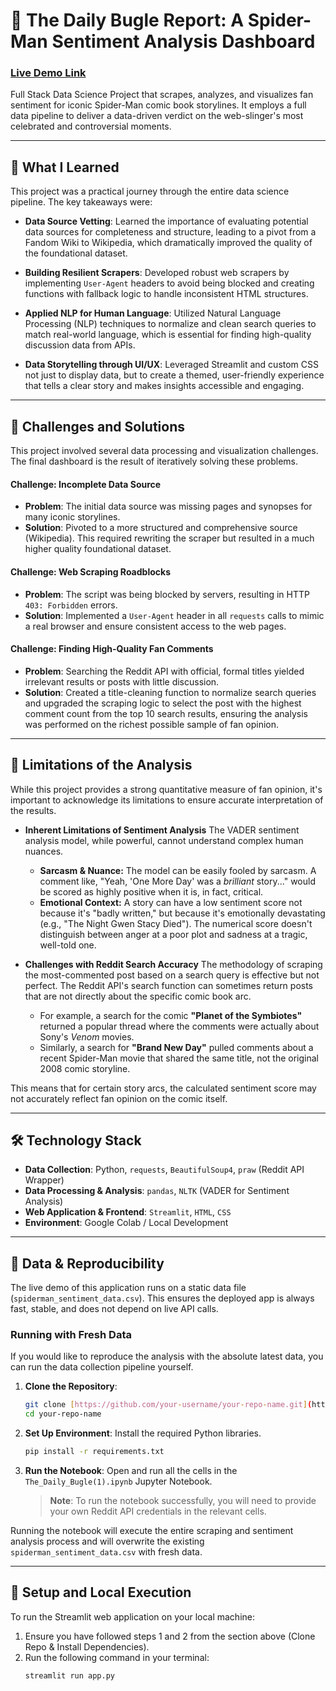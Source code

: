 # 📰 The Daily Bugle Report: A Spider-Man Sentiment Analysis Dashboard

### [Live Demo Link](https://daily-bugle-sentiment-dashboard-ahjgl6kbfpxtexzshgwgag.streamlit.app/)


Full Stack Data Science Project that scrapes, analyzes, and visualizes fan sentiment for iconic Spider-Man comic book storylines. It employs a full data pipeline to deliver a data-driven verdict on the web-slinger's most celebrated and controversial moments.



---
## 🧠 What I Learned
This project was a practical journey through the entire data science pipeline. The key takeaways were:

* **Data Source Vetting**: Learned the importance of evaluating potential data sources for completeness and structure, leading to a pivot from a Fandom Wiki to Wikipedia, which dramatically improved the quality of the foundational dataset.

* **Building Resilient Scrapers**: Developed robust web scrapers by implementing `User-Agent` headers to avoid being blocked and creating functions with fallback logic to handle inconsistent HTML structures.

* **Applied NLP for Human Language**: Utilized Natural Language Processing (NLP) techniques to normalize and clean search queries to match real-world language, which is essential for finding high-quality discussion data from APIs.

* **Data Storytelling through UI/UX**: Leveraged Streamlit and custom CSS not just to display data, but to create a themed, user-friendly experience that tells a clear story and makes insights accessible and engaging.

---
## 🚧 Challenges and Solutions
This project involved several data processing and visualization challenges. The final dashboard is the result of iteratively solving these problems.

#### Challenge: Incomplete Data Source
* **Problem**: The initial data source was missing pages and synopses for many iconic storylines.
* **Solution**: Pivoted to a more structured and comprehensive source (Wikipedia). This required rewriting the scraper but resulted in a much higher quality foundational dataset.

#### Challenge: Web Scraping Roadblocks
* **Problem**: The script was being blocked by servers, resulting in HTTP `403: Forbidden` errors.
* **Solution**: Implemented a `User-Agent` header in all `requests` calls to mimic a real browser and ensure consistent access to the web pages.

#### Challenge: Finding High-Quality Fan Comments
* **Problem**: Searching the Reddit API with official, formal titles yielded irrelevant results or posts with little discussion.
* **Solution**: Created a title-cleaning function to normalize search queries and upgraded the scraping logic to select the post with the highest comment count from the top 10 search results, ensuring the analysis was performed on the richest possible sample of fan opinion.

---
## 🤔 Limitations of the Analysis
While this project provides a strong quantitative measure of fan opinion, it's important to acknowledge its limitations to ensure accurate interpretation of the results.

* **Inherent Limitations of Sentiment Analysis**
    The VADER sentiment analysis model, while powerful, cannot understand complex human nuances.
    * **Sarcasm & Nuance:** The model can be easily fooled by sarcasm. A comment like, "Yeah, 'One More Day' was a *brilliant* story..." would be scored as highly positive when it is, in fact, critical.
    * **Emotional Context:** A story can have a low sentiment score not because it's "badly written," but because it's emotionally devastating (e.g., "The Night Gwen Stacy Died"). The numerical score doesn't distinguish between anger at a poor plot and sadness at a tragic, well-told one.

* **Challenges with Reddit Search Accuracy**
    The methodology of scraping the most-commented post based on a search query is effective but not perfect. The Reddit API's search function can sometimes return posts that are not directly about the specific comic book arc.
    * For example, a search for the comic **"Planet of the Symbiotes"** returned a popular thread where the comments were actually about Sony's *Venom* movies.
    * Similarly, a search for **"Brand New Day"** pulled comments about a recent Spider-Man movie that shared the same title, not the original 2008 comic storyline.

This means that for certain story arcs, the calculated sentiment score may not accurately reflect fan opinion on the comic itself.

---
## 🛠️ Technology Stack
* **Data Collection**: Python, `requests`, `BeautifulSoup4`, `praw` (Reddit API Wrapper)
* **Data Processing & Analysis**: `pandas`, `NLTK` (VADER for Sentiment Analysis)
* **Web Application & Frontend**: `Streamlit`, `HTML`, `CSS`
* **Environment**: Google Colab / Local Development

---
## 📂 Data & Reproducibility
The live demo of this application runs on a static data file (`spiderman_sentiment_data.csv`). This ensures the deployed app is always fast, stable, and does not depend on live API calls.

### Running with Fresh Data
If you would like to reproduce the analysis with the absolute latest data, you can run the data collection pipeline yourself.

1.  **Clone the Repository**:
    ```bash
    git clone [https://github.com/your-username/your-repo-name.git](https://github.com/your-username/your-repo-name.git)
    cd your-repo-name
    ```

2.  **Set Up Environment**: Install the required Python libraries.
    ```bash
    pip install -r requirements.txt
    ```

3.  **Run the Notebook**: Open and run all the cells in the `The_Daily_Bugle(1).ipynb` Jupyter Notebook.

    > **Note**: To run the notebook successfully, you will need to provide your own Reddit API credentials in the relevant cells.

Running the notebook will execute the entire scraping and sentiment analysis process and will overwrite the existing `spiderman_sentiment_data.csv` with fresh data.

---
## 🏁 Setup and Local Execution
To run the Streamlit web application on your local machine:

1.  Ensure you have followed steps 1 and 2 from the section above (Clone Repo & Install Dependencies).
2.  Run the following command in your terminal:
    ```bash
    streamlit run app.py
    ```

